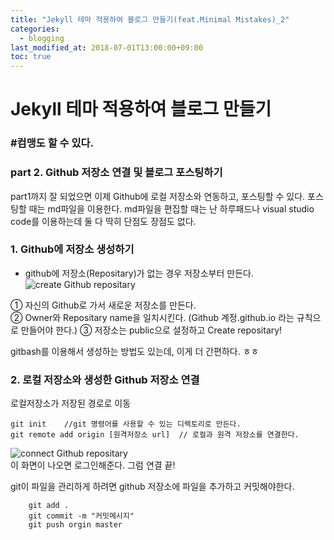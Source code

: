 ```yaml
---
title: "Jekyll 테마 적용하여 블로그 만들기(feat.Minimal Mistakes)_2"
categories: 
  - blogging
last_modified_at: 2018-07-01T13:00:00+09:00
toc: true
---
```

# Jekyll 테마 적용하여 블로그 만들기
### #컴맹도 할 수 있다.
### part 2. Github 저장소 연결 및 블로그 포스팅하기

part1까지 잘 되었으면 이제 Github에 로컬 저장소와 연동하고, 포스팅할 수 있다.
포스팅할 때는 md파일을 이용한다.
md파일을 편집할 때는 난 하루패드나 visual studio code를 이용하는데 둘 다 딱히 단점도 장점도 없다.

### 1. Github에 저장소 생성하기
- github에 저장소(Repositary)가 없는 경우 저장소부터 만든다.  
![create Github repositary]({{site.url}}/assets/images/howToPosting/8.jpg)

① 자신의 Github로 가서 새로운 저장소를 만든다.   
② Owner와 Repositary name을 일치시킨다. (Github 계정.github.io 라는 규칙으로 만들어야 한다.)
③ 저장소는 public으로 설정하고 Create repositary!  

gitbash를 이용해서 생성하는 방법도 있는데, 이게 더 간편하다. ㅎㅎ

### 2. 로컬 저장소와 생성한 Github 저장소 연결
로컬저장소가 저장된 경로로 이동

    git init    //git 명령어를 사용할 수 있는 디렉토리로 만든다.
    git remote add origin [원격저장소 url]  // 로컬과 원격 저장소를 연결한다.


![connect Github repositary]({{site.url}}/assets/images/howToPosting/4.jpg)  
이 화면이 나오면 로그인해준다. 그럼 연결 끝!

git이 파일을 관리하게 하려면 github 저장소에 파일을 추가하고 커밋해야한다.  
    
        git add .
        git commit -m "커밋메시지"
        git push orgin master



